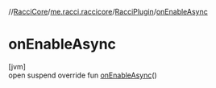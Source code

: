 //[RacciCore](../../../index.md)/[me.racci.raccicore](../index.md)/[RacciPlugin](index.md)/[onEnableAsync](on-enable-async.md)

# onEnableAsync

[jvm]\
open suspend override fun [onEnableAsync](on-enable-async.md)()
